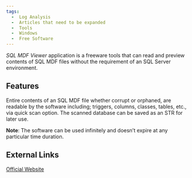 ```yaml
---
tags:
  -  Log Analysis
  -  Articles that need to be expanded
  -  Tools
  -  Windows
  -  Free Software
---
```

*SQL MDF Viewer* application is a freeware tools that can read and
preview contents of SQL MDF files without the requirement of an SQL
Server environment.

## Features

Entire contents of an SQL MDF file whether corrupt or orphaned, are
readable by the software including; triggers, columns, classes, tables,
etc., via quick scan option. The scanned database can be saved as an STR
for later use.

**Note**: The software can be used infinitely and doesn’t expire at any
particular time duration.

## External Links

[Official Website](http://www.systoolsgroup.com/)